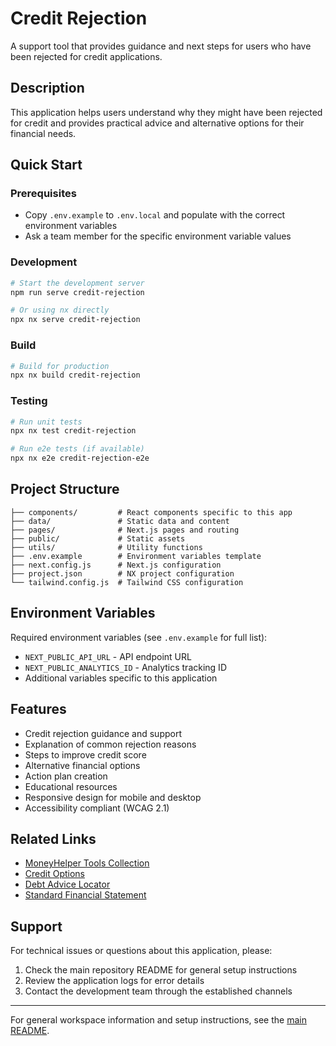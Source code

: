 # Credit Rejection

A support tool that provides guidance and next steps for users who have been rejected for credit applications.

## Description

This application helps users understand why they might have been rejected for credit and provides practical advice and alternative options for their financial needs.

## Quick Start

### Prerequisites

- Copy `.env.example` to `.env.local` and populate with the correct environment variables
- Ask a team member for the specific environment variable values

### Development

```bash
# Start the development server
npm run serve credit-rejection

# Or using nx directly
npx nx serve credit-rejection
```

### Build

```bash
# Build for production
npx nx build credit-rejection
```

### Testing

```bash
# Run unit tests
npx nx test credit-rejection

# Run e2e tests (if available)
npx nx e2e credit-rejection-e2e
```

## Project Structure

```
├── components/         # React components specific to this app
├── data/               # Static data and content
├── pages/              # Next.js pages and routing
├── public/             # Static assets
├── utils/              # Utility functions
├── .env.example        # Environment variables template
├── next.config.js      # Next.js configuration
├── project.json        # NX project configuration
└── tailwind.config.js  # Tailwind CSS configuration
```

## Environment Variables

Required environment variables (see `.env.example` for full list):

- `NEXT_PUBLIC_API_URL` - API endpoint URL
- `NEXT_PUBLIC_ANALYTICS_ID` - Analytics tracking ID
- Additional variables specific to this application

## Features

- Credit rejection guidance and support
- Explanation of common rejection reasons
- Steps to improve credit score
- Alternative financial options
- Action plan creation
- Educational resources
- Responsive design for mobile and desktop
- Accessibility compliant (WCAG 2.1)

## Related Links

- [MoneyHelper Tools Collection](../moneyhelper-tools/)
- [Credit Options](../credit-options/)
- [Debt Advice Locator](../debt-advice-locator/)
- [Standard Financial Statement](../standard-financial-statement/)

## Support

For technical issues or questions about this application, please:

1. Check the main repository README for general setup instructions
2. Review the application logs for error details
3. Contact the development team through the established channels

---

For general workspace information and setup instructions, see the [main README](../../README.md).
